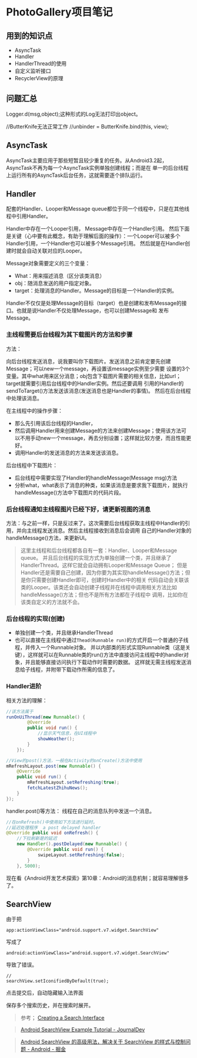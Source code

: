# PhotoGallery项目笔记

## 用到的知识点

- AsyncTask
- Handler
- HandlerThread的使用
- 自定义监听接口
- RecyclerView的原理

## 问题汇总
Logger.d(msg,object);这种形式的Log无法打印出object。


//ButterKnife无法正常工作
//unbinder = ButterKnife.bind(this, view);


## AsyncTask

AsyncTask主要应用于那些短暂且较少重复的任务。从Android3.2起，AsyncTask不再为每一个AsyncTask实例单独创建线程；而是在
单一的后台线程上运行所有的AsyncTask后台任务，这就需要逐个排队运行。



## Handler

配套的Handler、Looper和Message queue都位于同一个线程中，只是在其他线程中引用Handler。

Handler中存在一个Looper引用， Message中存在一个Handler引用。
然后下面是关键（心中要有此概念，有助于理解后面的操作）：一个Looper可以被多个Handler引用，一个Handler也可以被多个Message引用。
然后就是在Handler创建时就会自动关联对应的Looper。

Message对象需要定义的三个变量：

- What：用来描述消息（区分该类消息）
- obj：随消息发送的用户指定对象。
- target：处理消息的Handler。Message的目标是一个Handler的实例。


Handler不仅仅是处理Message的目标（target）也是创建和发布Message的接口。也就是说Handler不仅处理Message，也可以创建Message和
发布Message。


### 主线程需要后台线程为其下载图片的方法和步骤

方法：

向后台线程发送消息，说我要叫你下载图片。发送消息之前肯定要先创建Message；可以new一个message，再设置该message实例至少需要
设置的3个变量。其中what用来区分消息；obj包含下载图片需要的相关信息，比如url；target就需要引用后台线程中的Handler实例。然后还要调用
引用的Handler的sendToTarget()方法发送该消息(发送消息也是Handler的事情)。
然后在后台线程中处理该消息。


在主线程中的操作步骤：

- 那么先引用该后台线程的Handler，
- 然后调用Handler用来创建Message的方法来创建Message；使用该方法可以不用手动new一个message，再去分别设置；这样就比较方便，而且性能更好。
- 调用Handler的发送消息的方法来发送该消息。


后台线程中下载图片：

- 后台线程中需要实现了Handler的handleMessage(Message msg)方法
- 分析what，what表示了消息的种类，如果该消息是要求我下载图片，就执行handleMessage()方法中下载图片的代码片段。



### 后台线程通知主线程图片已经下好，请更新视图的消息

方法：与之前一样，只是反过来了。这次需要后台线程获取主线程中Handler的引用，并向主线程发送消息。然后主线程接收到消息后会调用
自己的Handler对象的handleMessage()方法，来更新UI。


> 这里主线程和后台线程都各自有一套：Handler、Looper和Message queue。
> 并且后台线程的实现方式为单独创建一个类，并且继承了HandlerThread。这样它就会自动拥有Looper和Message Queue；
但是Handler还是需要自己创建，因为你要为其实现handleMessage()方法；但是你只需要创建Handler即可，创建时Handler中的相关
代码自动会关联该类的Looper。该类还会自动创建子线程并在线程中调用相关方法比如handleMessage()方法；但也不是所有方法都在子线程中
调用，比如你在该类自定义的方法就不会。



### 后台线程的实现(创建)

- 单独创建一个类，并且继承HandlerThread
- 也可以直接在主线程中通过`Thead(Runnable run)`的方式开启一个普通的子线程，并传入一个Runnable对象。
并以内部类的形式实现Runnable类（这是关键），这样就可以在Runnable类的run()方法中直接访问主线程中的handler对象，并且能够直接访问执行下载动作时需要的数据。
这样就无需主线程发送消息给子线程，并附带下载动作所需的信息了。



### Handler进阶

相关方法的理解：
```java
//该方法属于
runOnUiThread(new Runnable() {
        @Override
        public void run() {
            //显示天气信息，在UI线程中
            showWeather();
        }
    });
```

```java
//View的post()方法，一般在Activity的onCreate()方法中使用
mRefreshLayout.post(new Runnable() {
    @Override
    public void run() {
        mRefreshLayout.setRefreshing(true);
        fetchLatestZhihuNews();
    }
});
```

handler.post()等方法： 线程在自己的消息队列中发送一个消息。
```java
//在onRefresh()中使用如下方法进行延时。
//延迟处理程序  a post delayed handler
@Override public void onRefresh() {
    //下拉刷新是的延迟
    new Handler().postDelayed(new Runnable() {
        @Override public void run() {
            swipeLayout.setRefreshing(false);
        }
    }, 5000);
```



现在看《Android开发艺术探索》第10章：Android的消息机制；就容易理解很多了。



## SearchView

由于把
```
app:actionViewClass="android.support.v7.widget.SearchView"
```
写成了
```
android:actionViewClass="android.support.v7.widget.SearchView"
```
导致了错误。


```
//
searchView.setIconifiedByDefault(true);
```



点击提交后，自动隐藏输入法界面

保存多个搜索历史，并在搜索时展开。



> 参考；
[Creating a Search Interface](https://developer.android.com/guide/topics/search/search-dialog.html#SearchableConfiguration)

> [Android SearchView Example Tutorial - JournalDev](http://www.journaldev.com/12478/android-searchview-example-tutorial "Android SearchView Example Tutorial - JournalDev")

> [Android SearchView 的高级用法，解决关于 SearchView 的样式与控制问题 - Android - 掘金](https://juejin.im/entry/58369347c59e0d0057776bd7 "Android SearchView 的高级用法，解决关于 SearchView 的样式与控制问题 - Android - 掘金")



